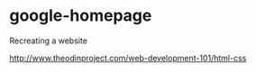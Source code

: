 google-homepage
===============

Recreating a website

http://www.theodinproject.com/web-development-101/html-css
